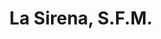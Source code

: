 ---
title: "La Sirena, S.F.M."
url: /san-francisco-de-macoris/la-sirena-s-f-m/
shop: supermercado
---